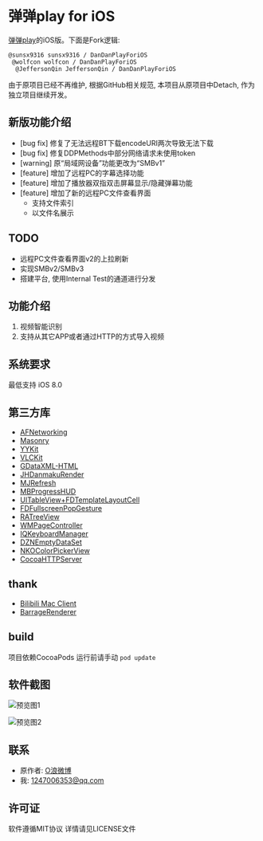 # 弹弹play for iOS

[弹弹play](http://www.dandanplay.com/)的iOS版。下面是Fork逻辑:

```
@sunsx9316 sunsx9316 / DanDanPlayForiOS
 @wolfcon wolfcon / DanDanPlayForiOS
  @JeffersonQin JeffersonQin / DanDanPlayForiOS
```

由于原项目已经不再维护, 根据GitHub相关规范, 本项目从原项目中Detach, 作为独立项目继续开发。

## 新版功能介绍

- [bug fix] 修复了无法远程BT下载encodeURI两次导致无法下载
- [bug fix] 修复DDPMethods中部分网络请求未使用token
- [warning] 原“局域网设备”功能更改为“SMBv1”
- [feature] 增加了远程PC的字幕选择功能
- [feature] 增加了播放器双指双击屏幕显示/隐藏弹幕功能
- [feature] 增加了新的远程PC文件查看界面
    - 支持文件索引
    - 以文件名展示

## TODO
- 远程PC文件查看界面v2的上拉刷新
- 实现SMBv2/SMBv3
- 搭建平台, 使用Internal Test的通道进行分发

## 功能介绍
1. 视频智能识别
2. 支持从其它APP或者通过HTTP的方式导入视频

## 系统要求
最低支持 iOS 8.0

## 第三方库
* [AFNetworking](https://github.com/AFNetworking/AFNetworking)
* [Masonry](https://github.com/SnapKit/Masonry)
* [YYKit](https://github.com/ibireme/YYKit)
* [VLCKit](https://code.videolan.org/videolan/VLCKit)
* [GDataXML-HTML](https://github.com/graetzer/GDataXML-HTML)
* [JHDanmakuRender](https://github.com/sunsx9316/JHDanmakuRender)
* [MJRefresh](https://github.com/CoderMJLee/MJRefresh)
* [MBProgressHUD](https://github.com/jdg/MBProgressHUD)
* [UITableView+FDTemplateLayoutCell](https://github.com/forkingdog/UITableView-FDTemplateLayoutCell)
* [FDFullscreenPopGesture](https://github.com/forkingdog/FDFullscreenPopGesture)
* [RATreeView](https://github.com/Augustyniak/RATreeView)
* [WMPageController](https://github.com/wangmchn/WMPageController)
* [IQKeyboardManager](https://github.com/hackiftekhar/IQKeyboardManager)
* [DZNEmptyDataSet](https://github.com/dzenbot/DZNEmptyDataSet)
* [NKOColorPickerView](https://github.com/nakiostudio/NKOColorPickerView)
* [CocoaHTTPServer](https://github.com/robbiehanson/CocoaHTTPServer)

## thank
* [Bilibili Mac Client](https://github.com/typcn/bilibili-mac-client)
* [BarrageRenderer](https://github.com/unash/BarrageRenderer)

## build
项目依赖CocoaPods 运行前请手动 ```pod update ```

## 软件截图
![预览图1](http://wx1.sinaimg.cn/mw690/005tgoOjgy1ff125h3tj9j30vk0hs7eb.jpg)

![预览图2](http://wx1.sinaimg.cn/mw690/005tgoOjgy1ff125pbx12j30hs0vk4b5.jpg)

## 联系
- 原作者: [O浪微博](http://weibo.com/u/2996607392)
- 我: 1247006353@qq.com

## 许可证
软件遵循MIT协议 详情请见LICENSE文件
